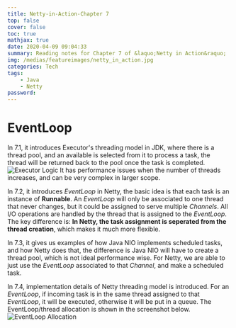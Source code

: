 ```yaml
---
title: Netty-in-Action-Chapter 7
top: false
cover: false
toc: true
mathjax: true
date: 2020-04-09 09:04:33
summary: Reading notes for Chapter 7 of &laquo;Netty in Action&raquo;
img: /medias/featureimages/netty_in_action.jpg
categories: Tech
tags:
    - Java
    - Netty
password:
---
```


# EventLoop

In 7.1, it introduces Executor's threading model in JDK, where there is a thread pool, and an available is selected from it to process a task, the thread will be returned back to the pool once the task is completed.
![Executor Logic](executor_logic.png)
It has performance issues when the number of threads increases, and can be very complex in larger scope.

In 7.2, it introduces *EventLoop* in Netty, the basic idea is that each task is an instance of **Runnable**. An *EventLoop* will only be associated to one thread that never changes, but it could be assigned to serve multiple *Channels*.
All I/O operations are handled by the thread that is assigned to the *EventLoop*.
The key difference is: **In Netty, the task assignment is seperated from the thread creation**, which makes it much  more flexible.

In 7.3, it gives us examples of how Java NIO implements scheduled tasks, and how Netty does that, the difference is Java NIO will have to create a thread pool, which is not ideal performance wise. For Netty, we are able to just use the *EventLoop* associated to that *Channel*, and make a scheduled task.

In 7.4, implementation details of Netty threading model is introduced. For an *EventLoop*, if incoming task is in the same thread assigned to that *EventLoop*, it will be executed, otherwise it will be put in a queue.
The EventLoop/thread allocation is shown in the screenshot below.
![EventLoop Allocation](eventloop_allocation.png)